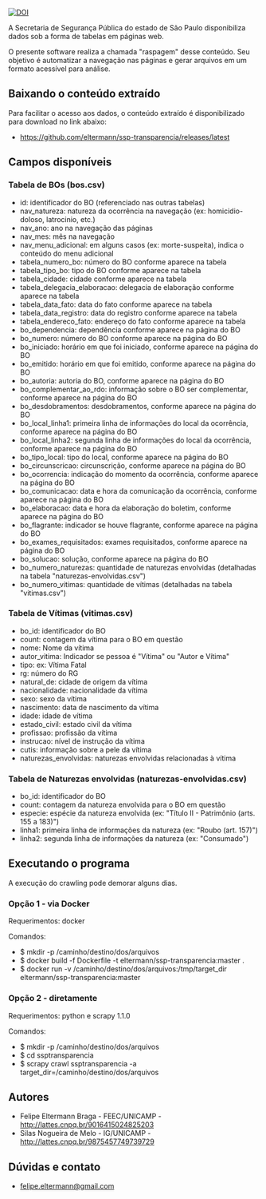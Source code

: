 [![DOI](https://zenodo.org/badge/20978/eltermann/ssp-transparencia.svg)](https://zenodo.org/badge/latestdoi/20978/eltermann/ssp-transparencia)

A Secretaria de Segurança Pública do estado de São Paulo disponibiliza dados sob a forma de tabelas em páginas web.

O presente software realiza a chamada "raspagem" desse conteúdo. Seu objetivo é automatizar a navegação nas páginas e gerar arquivos em um formato acessível para análise.


## Baixando o conteúdo extraído

Para facilitar o acesso aos dados, o conteúdo extraído é disponibilizado para download no link abaixo:

* https://github.com/eltermann/ssp-transparencia/releases/latest

## Campos disponíveis

### Tabela de BOs (bos.csv)

* id: identificador do BO (referenciado nas outras tabelas)
* nav_natureza: natureza da ocorrência na navegação (ex: homicidio-doloso, latrocinio, etc.)
* nav_ano: ano na navegação das páginas
* nav_mes: mês na navegação
* nav_menu_adicional: em alguns casos (ex: morte-suspeita), indica o conteúdo do menu adicional
* tabela_numero_bo: número do BO conforme aparece na tabela
* tabela_tipo_bo: tipo do BO conforme aparece na tabela
* tabela_cidade: cidade conforme aparece na tabela
* tabela_delegacia_elaboracao: delegacia de elaboração conforme aparece na tabela
* tabela_data_fato: data do fato conforme aparece na tabela
* tabela_data_registro: data do registro conforme aparece na tabela
* tabela_endereco_fato: endereço do fato conforme aparece na tabela
* bo_dependencia: dependência conforme aparece na página do BO
* bo_numero: número do BO conforme aparece na página do BO
* bo_iniciado: horário em que foi iniciado, conforme aparece na página do BO
* bo_emitido: horário em que foi emitido, conforme aparece na página do BO
* bo_autoria: autoria do BO, conforme aparece na página do BO
* bo_complementar_ao_rdo: informação sobre o BO ser complementar, conforme aparece na página do BO
* bo_desdobramentos: desdobramentos, conforme aparece na página do BO
* bo_local_linha1: primeira linha de informações do local da ocorrência, conforme aparece na página do BO
* bo_local_linha2: segunda linha de informações do local da ocorrência, conforme aparece na página do BO
* bo_tipo_local: tipo do local, conforme aparece na página do BO
* bo_circunscricao: circunscrição, conforme aparece na página do BO
* bo_ocorrencia: indicação do momento da ocorrência, conforme aparece na página do BO
* bo_comunicacao: data e hora da comunicação da ocorrência, conforme aparece na página do BO
* bo_elaboracao: data e hora da elaboração do boletim, conforme aparece na página do BO
* bo_flagrante: indicador se houve flagrante, conforme aparece na página do BO
* bo_exames_requisitados: exames requisitados, conforme aparece na página do BO
* bo_solucao: solução, conforme aparece na página do BO
* bo_numero_naturezas: quantidade de naturezas envolvidas (detalhadas na tabela "naturezas-envolvidas.csv")
* bo_numero_vitimas: quantidade de vítimas (detalhadas na tabela "vitimas.csv")

### Tabela de Vítimas (vitimas.csv)

* bo_id: identificador do BO
* count: contagem da vítima para o BO em questão
* nome: Nome da vítima
* autor_vitima: Indicador se pessoa é "Vítima" ou "Autor e Vítima"
* tipo: ex: Vítima Fatal
* rg: número do RG
* natural_de: cidade de origem da vítima
* nacionalidade: nacionalidade da vítima
* sexo: sexo da vítima
* nascimento: data de nascimento da vítima
* idade: idade de vítima
* estado_civil: estado civil da vítima
* profissao: profissão da vítima
* instrucao: nível de instrução da vítima
* cutis: informação sobre a pele da vítima
* naturezas_envolvidas: naturezas envolvidas relacionadas à vítima


### Tabela de Naturezas envolvidas (naturezas-envolvidas.csv)

* bo_id: identificador do BO
* count: contagem da natureza envolvida para o BO em questão
* especie: espécie da natureza envolvida (ex: "Título II - Patrimônio (arts. 155 a 183)")
* linha1: primeira linha de informações da natureza (ex: "Roubo (art. 157)")
* linha2: segunda linha de informações da natureza (ex: "Consumado")


## Executando o programa

A execução do crawling pode demorar alguns dias.


### Opção 1 - via Docker

Requerimentos: docker

Comandos:

* $ mkdir -p /caminho/destino/dos/arquivos
* $ docker build -f Dockerfile -t eltermann/ssp-transparencia:master .
* $ docker run -v /caminho/destino/dos/arquivos:/tmp/target_dir eltermann/ssp-transparencia:master

### Opção 2 - diretamente

Requerimentos: python e scrapy 1.1.0

Comandos:

* $ mkdir -p /caminho/destino/dos/arquivos
* $ cd ssptransparencia
* $ scrapy crawl ssptransparencia -a target_dir=/caminho/destino/dos/arquivos


## Autores

* Felipe Eltermann Braga - FEEC/UNICAMP - http://lattes.cnpq.br/9016415024825203
* Silas Nogueira de Melo - IG/UNICAMP - http://lattes.cnpq.br/9875457749739729


## Dúvidas e contato

* felipe.eltermann@gmail.com
